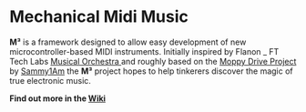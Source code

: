 # Mechanical Midi Music

**M³** is a framework designed to allow easy development of new microcontroller-based MIDI instruments. Initially inspired by Flanon _ FT Tech Labs [Musical Orchestra ](https://youtu.be/2UesaCcfI_8?t=24) and roughly based on the [Moppy Drive Project](https://github.com/Sammy1Am/Moppy2) by [Sammy1Am](https://github.com/Sammy1Am) the **M³** project hopes to help tinkerers discover the magic of true electronic music.

**Find out more in the [Wiki](https://github.com/DJthefirst/Mechanical-Midi-Music/wiki)**
